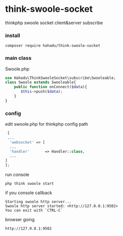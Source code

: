 # think-swoole-socket
thinkphp swoole socket client&amp;server subscribe

### install
```text
composer require hahadu/think-swoole-socket
```

### main class
Swoole.php
```php
use Hahadu\ThinkSwooleSocket\subscribe\Swooleable;
class Swoole extends Swooleable{
    public function onConnect($data){
       $this->push($data);
    }
}
```

### config
edit swoole.php for thinkphp config path  
```php
 [
 ...
  'websocket' => [
  ...
  'handler'       => Handler::class,
  ...
]
];
```

run console 
```textmate
php think swoole start
```

if you console callback
````text
Starting swoole http server...
Swoole http server started: <http://127.0.0.1:9502> 
You can exit with `CTRL-C`

````

browser going
```text
http://127.0.0.1:9502
```